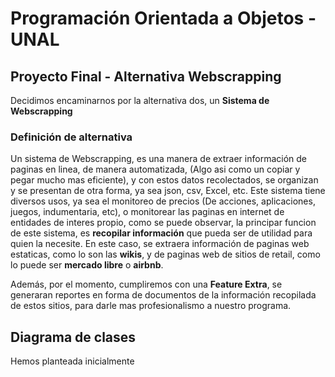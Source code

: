 # Programación Orientada a Objetos - UNAL
## Proyecto Final - Alternativa Webscrapping
Decidimos encaminarnos por la alternativa dos, un **Sistema de Webscrapping**

### Definición de alternativa
Un sistema de Webscrapping, es una manera de extraer información de paginas en linea, de manera automatizada, (Algo asi como un copiar y pegar mucho mas eficiente), y con estos datos recolectados, se organizan y se presentan de otra forma, ya sea json, csv, Excel, etc. Este sistema tiene diversos usos, ya sea el monitoreo de precios (De acciones, aplicaciones, juegos, indumentaria, etc), o monitorear las paginas en internet de entidades de interes propio, como se puede observar, la principar funcion de este sistema, es **recopilar información** que pueda ser de utilidad para quien la necesite. En este caso, se extraera información de paginas web estaticas, como lo son las **wikis**, y de paginas web de sitios de retail, como lo puede ser **mercado libre** o **airbnb**.

Además, por el momento, cumpliremos con una **Feature Extra**, se generaran reportes en forma de documentos de la información recopilada de estos sitios, para darle mas profesionalismo a nuestro programa.

## Diagrama de clases

Hemos planteada inicialmente


